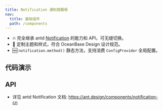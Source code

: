 ```yaml
---
title: Notification 通知提醒框
nav:
  title: 基础组件
  path: /components
---
```


- 🔥 完全继承 antd [Notification](https://ant.design/components/notification-cn) 的能力和 API，可无缝切换。
- 💄 定制主题和样式，符合 OceanBase Design 设计规范。
- 🆕 `notification.method()` 静态方法，支持消费 `ConfigProvider` 全局配置。

## 代码演示

<code src="./demo/basic.tsx" title="基本"></code>

## API

- 详见 antd Notification 文档: https://ant.design/components/notification-cn
